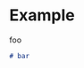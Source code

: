 # Example

<!-- markdown-interpolate: cat foo.md -->
foo
<!-- end -->

<!-- ```md markdown-interpolate: ts-node bar.ts -->
```md
# bar
```
<!-- ``` end -->
